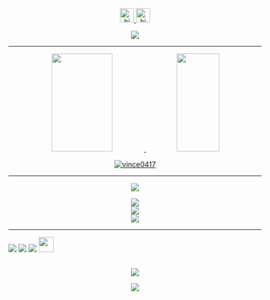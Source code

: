 <div align="center">
  <a href="https://github.com/vince0417">
    <img src="https://em-content.zobj.net/source/skype/289/robot_1f916.png" width="28px" alt="hi"> 
    <img src="https://em-content.zobj.net/source/skype/289/pirate-flag_1f3f4-200d-2620-fe0f.png" width="28px" alt="hi">
</div>

<p align="center">
  <a href="https://github.com/vince0417">
    <img src="https://readme-typing-svg.demolab.com?font=Nerko+One&size=22&pause=1000&color=3DF77C&Code&center=true&width=430&lines=Welcome+to+my+profile!" /></a>
</p>

  ----
  
<div align="center">
  <a href="https://github.com/vince0417">
    <img width="49%" height="195px" src="https://github-readme-stats.vercel.app/api?username=vince0417&show_icons=true&count_private=true&title_color=80F7D4&icon_color=9d00ff&text_color=c9d1d9&bg_color=0d1117&border_color=fff0" /> 
    <img width="41%" height="195px" src="https://github-readme-stats.vercel.app/api/top-langs/?username=vince0417&layout=compact&title_color=80F7D4&text_color=fff&bg_color=0d1117&border_color=fff0" />
    <p><img align="center" src="https://github-readme-streak-stats.herokuapp.com/?user=vince0417&theme=github-dark&hide_border=true&" alt="vince0417" /></p>
</div>

  ----

<p align="center">
  <a href="https://github.com/vince0417">
    <img src="https://readme-typing-svg.demolab.com?font=Nerko+One&size=22&pause=1000&color=3DF77C&center=true&width=435&lines=%F0%9F%9B%A0%EF%B8%8F+Languagens+and+Tools+%F0%9F%9B%A0%EF%B8%8F" /></a>
</p>

<div align="center" >
  <img src="https://skillicons.dev/icons?i=c,cpp,cs" />
</div>
<div align="center" >
  <img src="https://skillicons.dev/icons?i=html,css,javascript,nodejs" />
</div>
<div align="center" >
  <img src="https://skillicons.dev/icons?i=postgresql,vscode,linux,ubuntu,git,github" />
</div>

 ----
  
<div> 
  <a href="https://www.linkedin.com/in/vicente-r-600705234/" target="_blank"><img src="https://img.shields.io/badge/-LinkedIn-%230077B5?style=for-the-badge&logo=linkedin&logoColor=white" target="_blank"></a>
  <a href="https://codeforces.com/profile/_Vince_04" target="_blank"><img src="https://img.shields.io/badge/-Codeforces-white?style=for-the-badge&logo=Codeforces" target="_blank"></a>
  <a href = "mailto:vicenterodrigues56438@gmail.com"><img src="https://img.shields.io/badge/-Gmail-%23333?style=for-the-badge&logo=gmail&logoColor=white" target="_blank"></a>
  <a href = "https://judge.beecrowd.com/pt/profile/610579"><img width="30" height="30" src="https://www.beecrowd.com.br/judge/favicon.ico?1635097036" target="_blank"></a>
</div>
 
  ##

<p align="center"><img src="https://komarev.com/ghpvc/?username=vince0417&style=for-the-badge&label=Profile%20views&color=313b4a"></img></p>
<p align="center">
  <a href="https://github.com/vince0417">
    <img src="https://readme-typing-svg.demolab.com?font=Nerko+One&pause=1000&color=35F72C&center=true&width=435&lines=-+Thanks+for+visiting!" /></a>
</p>  
